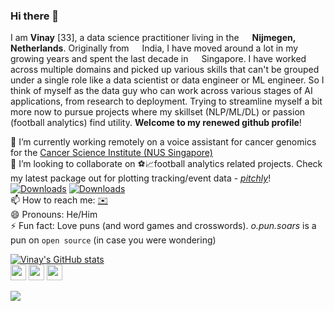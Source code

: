 ### Hi there 👋

<!--
**opunsoars/opunsoars** is a ✨ _special_ ✨ repository because its `README.md` (this file) appears on your GitHub profile.

Here are some ideas to get you started:

- 🔭 I’m currently working on ...
- 🌱 I’m currently learning ...
- 👯 I’m looking to collaborate on ...
- 🤔 I’m looking for help with ...
- 💬 Ask me about ...
- 📫 How to reach me: ...
- 😄 Pronouns: ...
- ⚡ Fun fact: ... 3909444
-->
I am **Vinay** [33], a data science practitioner living in the  <img src="https://image.flaticon.com/icons/svg/197/197441.svg" width="13"/> **Nijmegen, Netherlands**. Originally from <img src="https://image.flaticon.com/icons/svg/3909/3909444.svg" width="13"/> India, I have moved around a lot in my growing years and spent the last decade in <img src="https://image.flaticon.com/icons/svg/197/197496.svg" width="13"/> Singapore. I have worked across multiple domains and picked up various skills that can't be grouped under a single role like a data scientist or data engineer or ML engineer. So I think of myself as the data guy who can work across various stages of AI applications, from research to deployment. Trying to streamline myself a bit more now to pursue projects where my skillset (NLP/ML/DL) or passion (football analytics) find utility. **Welcome to my renewed github profile**!  

🔭 I’m currently working remotely on a voice assistant for cancer genomics for the [Cancer Science Institute (NUS Singapore)](https://www.csi.nus.edu.sg/web/)  
👯 I’m looking to collaborate on ⚽📈football analytics related projects. Check my latest package out for plotting tracking/event data - [_pitchly_](https://github.com/opunsoars/pitchly)! [![Downloads](https://static.pepy.tech/personalized-badge/pitchly?period=total&units=international_system&left_color=black&right_color=orange&left_text=Total%20Downloads)](https://pepy.tech/project/pitchly) [![Downloads](https://img.shields.io/badge/dynamic/json.svg?label=LastMonth&url=https%3A%2F%2Fpypistats.org%2Fapi%2Fpackages%2Fpitchly%2Frecent&query=data.last_month&colorB=brightgreen&suffix=%2Fmonth)](https://pypistats.org/packages/pitchly)  
📫 How to reach me: [✉️](mailto:vinay.warrier@gmail.com)  
😄 Pronouns: He/Him  
⚡ Fun fact: Love puns (and word games and crosswords). _o.pun.soars_ is a pun on `open source` (in case you were wondering)  


[![Vinay's GitHub stats](https://github-readme-stats.vercel.app/api?username=opunsoars&count_private=true)](https://github.com/opunsoars/github-readme-stats)  
<a href="https://www.twitter.com/opunsoars"><img src="https://img.shields.io/badge/twitter-%231DA1F2.svg?&style=for-the-badge&logo=twitter&logoColor=white" height=25></a> <a href="https://www.linkedin.com/in/opunsoars"><img src="https://img.shields.io/badge/linkedin-%230077B5.svg?&style=for-the-badge&logo=linkedin&logoColor=white" height=25></a> <a href="mailto:vinay.warrier@gmail.com"><img src="https://img.shields.io/badge/email-%239D8189.svg?&style=for-the-badge&logo=mail&logoColor=white" height=25></a>

![](https://visitor-badge.glitch.me/badge?page_id=opunsoars.opunsoars)

<br />

